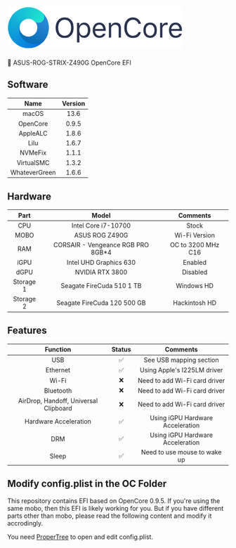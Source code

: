 ## ![OpenCore](./Docs/OpenCore_with_text_Small.png)

 ASUS-ROG-STRIX-Z490G OpenCore EFI

## Software

|     Name      | Version |
| :-----------: | :-----: |
|     macOS     |  13.6   |
|   OpenCore    |  0.9.5  |
|   AppleALC    |  1.8.6  |
|     Lilu      |  1.6.7  |
|    NVMeFix    |  1.1.1  |
|  VirtualSMC   |  1.3.2  |
| WhateverGreen |  1.6.6  |

## Hardware

|   Part    |               Model                |      Comments      |
| :-------: | :--------------------------------: | :----------------: |
|    CPU    |        Intel Core i7-10700         |       Stock        |
|   MOBO    |           ASUS ROG Z490G           |   Wi-Fi Version    |
|    RAM    | CORSAIR - Vengeance RGB PRO 8GB\*4 | OC to 3200 MHz C16 |
|   iGPU    |       Intel UHD Graphics 630       |      Enabled       |
|   dGPU    |          NVIDIA RTX 3800           |      Disabled      |
| Storage 1 |     Seagate FireCuda 510 1 TB      |     Windows HD     |
| Storage 2 |    Seagate FireCuda 120 500 GB     |   Hackintosh HD    |

## Features

|               Function                | Status |             Comments             |
| :-----------------------------------: | :----: | :------------------------------: |
|                  USB                  |   ✅   |     See USB mapping section      |
|               Ethernet                |   ✅   |   Using Apple's I225LM driver    |
|                 Wi-Fi                 |   ❌   |  Need to add Wi-Fi card driver   |
|               Bluetooth               |   ❌   |  Need to add Wi-Fi card driver   |
| AirDrop, Handoff, Universal Clipboard |   ❌   |  Need to add Wi-Fi card driver   |
|         Hardware Acceleration         |   ✅   | Using iGPU Hardware Acceleration |
|                  DRM                  |   ✅   | Using iGPU Hardware Acceleration |
|                 Sleep                 |   ✅   |   Need to use mouse to wake up   |

## Modify config.plist in the OC Folder

This repository contains EFI based on OpenCore 0.9.5. If you're using the same mobo, then this EFI is likely working for you. But if you have different parts other than mobo, please read the following content and modify it accrodingly.

You need [ProperTree](https://github.com/corpnewt/ProperTree) to open and edit config.plist.
